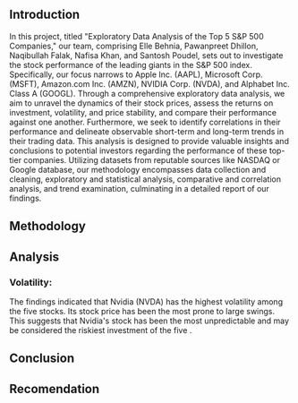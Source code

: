## Introduction
In this project, titled "Exploratory Data Analysis of the Top 5 S&P 500 Companies," our team, comprising Elle Behnia, Pawanpreet Dhillon, Naqibullah Falak, Nafisa Khan, and Santosh Poudel, sets out to investigate the stock performance of the leading giants in the S&P 500 index. Specifically, our focus narrows to Apple Inc. (AAPL), Microsoft Corp. (MSFT), Amazon.com Inc. (AMZN), NVIDIA Corp. (NVDA), and Alphabet Inc. Class A (GOOGL). Through a comprehensive exploratory data analysis, we aim to unravel the dynamics of their stock prices, assess the returns on investment, volatility, and price stability, and compare their performance against one another. Furthermore, we seek to identify correlations in their performance and delineate observable short-term and long-term trends in their trading data. This analysis is designed to provide valuable insights and conclusions to potential investors regarding the performance of these top-tier companies. Utilizing datasets from reputable sources like NASDAQ or Google database, our methodology encompasses data collection and cleaning, exploratory and statistical analysis, comparative and correlation analysis, and trend examination, culminating in a detailed report of our findings.
## Methodology 

## Analysis 
### Volatility: 
The findings indicated that Nvidia (NVDA) has the highest volatility among the five stocks. Its stock price has been the most prone to large swings. This suggests that Nvidia's stock has been the most unpredictable and may be considered the riskiest investment of the five .
## Conclusion

## Recomendation
